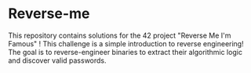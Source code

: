 # Reverse-me

This repository contains solutions for the 42 project "Reverse Me I'm Famous" ! 
This challenge is a simple introduction to reverse engineering! The goal is to reverse-engineer binaries to extract their algorithmic logic and discover valid passwords.
